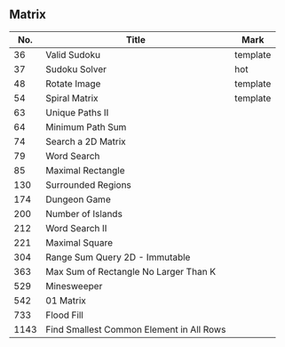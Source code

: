 ## Matrix
| No.  | Title                                                       | Mark |
|------|-------------------------------------------------------------|------|
| 36   | Valid Sudoku                             | template |
| 37   | Sudoku Solver                            | hot      |
| 48   | Rotate Image                             | template |
| 54   | Spiral Matrix                            | template |
| 63   | Unique Paths II                          |          |
| 64   | Minimum Path Sum                         |          |
| 74   | Search a 2D Matrix                       |          |
| 79   | Word Search                              |          |
| 85   | Maximal Rectangle                        |          |
| 130  | Surrounded Regions                       |          |
| 174  | Dungeon Game                             |          |
| 200  | Number of Islands                        |          |
| 212  | Word Search II                           |          |
| 221  | Maximal Square                           |          |
| 304  | Range Sum Query 2D - Immutable           |          |
| 363  | Max Sum of Rectangle No Larger Than K    |          |
| 529  | Minesweeper                              |          |
| 542  | 01 Matrix                                |          |
| 733  | Flood Fill                               |          |
| 1143 | Find Smallest Common Element in All Rows |          |
